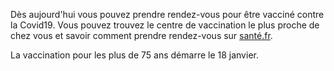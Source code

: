 Dès aujourd'hui vous pouvez prendre rendez-vous pour être vacciné contre la Covid19. Vous pouvez trouvez le centre de vaccination le plus proche de chez vous et savoir comment prendre rendez-vous sur [santé.fr](https://sante.fr/carte-vaccination-covid).

La vaccination pour les plus de 75 ans démarre le 18 janvier.  

